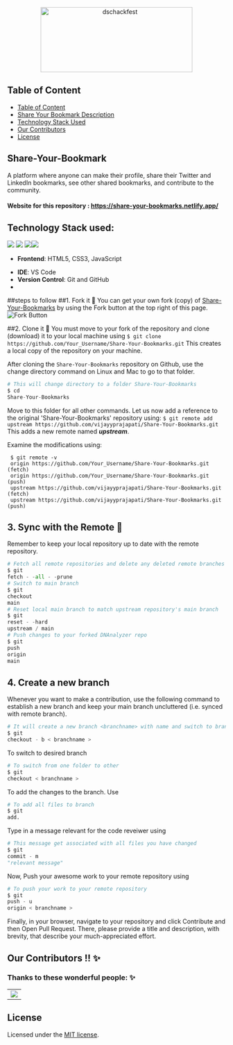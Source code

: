 <div align="center"> <img align="center" alt="dschackfest" src="https://user-images.githubusercontent.com/84925346/193271219-6360d311-ea13-42eb-8822-4ec2fd854ee5.jpeg" height='150' width='350'></div>

<!-- <div>
    <img align=top src="https://miro.medium.com/max/1400/1*c4YgRXYQayOVWxV37ourrw.png" height="100" width="50%"/>
    <img align=top src="https://res.cloudinary.com/de4by5q8o/image/upload/v1633197681/hackfest2021_ocjn5n.svg" height="100" width="49%"/>
<div>
<br> -->

## Table of Content

- [Table of Content](#table-of-content)
- [Share Your Bookmark Description](#share-your-bookmark)
- [Technology Stack Used](#technology-stack-used)
- [Our Contributors](#our-contributors--✨t)
- [License](#license)

## Share-Your-Bookmark

A platform where anyone can make their profile, share their Twitter and LinkedIn bookmarks, see other shared bookmarks, and contribute to the community.

#### Website for this repository : <https://share-your-bookmarks.netlify.app/>

## Technology Stack used:

<img src="https://img.shields.io/badge/html5%20-%23E34F26.svg?&style=for-the-badge&logo=html5&logoColor=white"/> <img src="https://img.shields.io/badge/css3%20-%231572B6.svg?&style=for-the-badge&logo=css3&logoColor=white"/> <img src="https://img.shields.io/badge/javascript%20-%23323330.svg?&style=for-the-badge&logo=javascript&logoColor=%23F7DF1E"/><img src="https://img.shields.io/badge/github%20-%23121011.svg?&style=for-the-badge&logo=github&logoColor=white"/>

<!-- <img src="https://img.shields.io/badge/node.js%20-%2343853D.svg?&style=for-the-badge&logo=node.js&logoColor=white"/>  <img src="https://img.shields.io/badge/heroku%20-%23430098.svg?&style=for-the-badge&logo=heroku&logoColor=white"/> -->

 <!-- <img src="https://img.shields.io/badge/express.js%20-%23404d59.svg?&style=for-the-badge"/> <img src ="https://img.shields.io/badge/MongoDB-%234ea94b.svg?&style=for-the-badge&logo=mongodb&logoColor=white"/> -->

- **Frontend**: HTML5, CSS3, JavaScript
<!-- - **Backend**: Node.js, Express.js -->
- **IDE**: VS Code
- **Version Control**: Git and GitHub
- 
##steps to follow
##1. Fork it 🍴
You can get your own fork (copy) of [Share-Your-Bookmarks](https://github.com/vijayyprajapati/Share-Your-Bookmarks.git) by using the Fork button at the top right of this page.
![Fork Button](https://github-images.s3.amazonaws.com/help/bootcamp/Bootcamp-Fork.png)

##2. Clone it 👥
You must move to your fork of the repository and clone (download) it to your local machine using
`$ git clone https://github.com/Your_Username/Share-Your-Bookmarks.git`
This creates a local copy of the repository on your machine.

After cloning the `Share-Your-Bookmarks` repository on Github, use the change directory command on Linux and Mac to go to that folder.

```python
# This will change directory to a folder Share-Your-Bookmarks                                                                  
$ cd
Share-Your-Bookmarks
```

Move to this folder for all other commands.
Let us now add a reference to the original 'Share-Your-Bookmarks' repository using:
`$ git remote add upstream https://github.com/vijayyprajapati/Share-Your-Bookmarks.git`
This adds a new remote named **_upstream_**.

Examine the modifications using:

```git
 $ git remote -v
 origin https://github.com/Your_Username/Share-Your-Bookmarks.git (fetch)                                                      
 origin https://github.com/Your_Username/Share-Your-Bookmarks.git (push)                                                        
 upstream https://github.com/vijayyprajapati/Share-Your-Bookmarks.git (fetch)                                                     
 upstream https://github.com/vijayyprajapati/Share-Your-Bookmarks.git (push)
 ```
 
## 3. Sync with the Remote 🔄
Remember to keep your local repository up to date with the remote repository.
```python
# Fetch all remote repositories and delete any deleted remote branches
$ git
fetch - -all - -prune
# Switch to main branch
$ git
checkout
main
# Reset local main branch to match upstream repository's main branch
$ git
reset - -hard
upstream / main
# Push changes to your forked DNAnalyzer repo
$ git
push
origin
main
```

## 4. Create a new branch
Whenever you want to make a contribution, use the following command to establish a new branch and keep your main branch uncluttered (i.e. synced with remote branch).

```python
# It will create a new branch <branchname> with name and switch to branch <branchname>
$ git
checkout - b < branchname >
```
To switch to desired branch
```python 
# To switch from one folder to other
$ git
checkout < branchname >
```
To add the changes to the branch. Use

```python
# To add all files to branch
$ git
add.
```

Type in a message relevant for the code reveiwer using
```python
# This message get associated with all files you have changed
$ git
commit - m
"relevant message"
```
Now, Push your awesome work to your remote repository using
```python
# To push your work to your remote repository
$ git
push - u
origin < branchname >
```
Finally, in your browser, navigate to your repository and click Contribute and then Open Pull Request. There, please provide a title and description, with brevity, that describe your much-appreciated effort.

## Our Contributors !! ✨

### Thanks to these wonderful people: ✨

<table>
	<tr>
		<td>
			<a href="https://github.com/vijayyprajapati/Share-Your-Bookmarks/graphs/contributors">
  <img src="https://contrib.rocks/image?repo=vijayyprajapati/Share-Your-Bookmarks" />
</a>
		</td>
	</tr>
</table>

## License

Licensed under the [MIT license](LICENSE).
